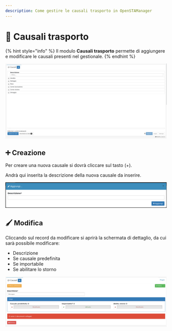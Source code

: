 ```yaml
---
description: Come gestire le causali trasporto in OpenSTAManager
---
```


# 🚚 Causali trasporto

{% hint style="info" %}
Il modulo **Causali trasporto** permette di aggiungere e modificare le causali presenti nel gestionale.
{% endhint %}

![](<../../../../.gitbook/assets/image (633).png>)

## ➕ Creazione

Per creare una nuova causale si dovrà cliccare sul tasto (+).

Andrà qui inserita la descrizione della nuova causale da inserire.

![](<../../../../.gitbook/assets/image (218).png>)

## 🖌️ Modifica

Cliccando sul record da modificare si aprirà la schermata di dettaglio, da cui sarà possibile modificare:

* Descrizione
* Se causale predefinita
* Se importabile
* Se abilitare lo storno

![](<../../../../.gitbook/assets/image (237).png>)
